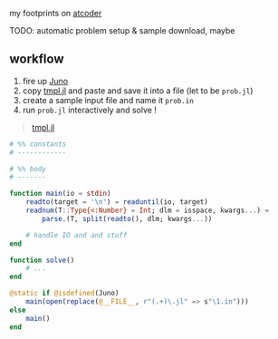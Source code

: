 my footprints on [atcoder](https://atcoder.jp/home?lang=en)

TODO: automatic problem setup & sample download, maybe


## workflow

1. fire up [Juno](https://junolab.org/)
2. copy [tmpl.jl](./tmpl.jl) and paste and save it into a file (let to be `prob.jl`)
3. create a sample input file and name it `prob.in`
4. run `prob.jl` interactively and solve !

> [tmpl.jl](./tmpl.jl)

```julia
# %% constants
# ------------

# %% body
# -------

function main(io = stdin)
    readto(target = '\n') = readuntil(io, target)
    readnum(T::Type{<:Number} = Int; dlm = isspace, kwargs...) =
        parse.(T, split(readto(), dlm; kwargs...))

    # handle IO and and stuff
end

function solve()
    # ...
end

@static if @isdefined(Juno)
    main(open(replace(@__FILE__, r"(.+)\.jl" => s"\1.in")))
else
    main()
end
```
